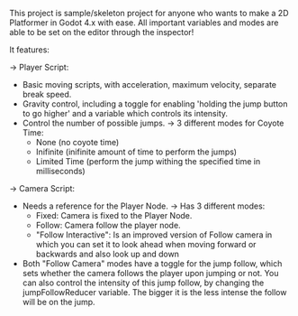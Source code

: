 This project is sample/skeleton project for anyone who wants to make a 2D Platformer in Godot 4.x with ease.
All important variables and modes are able to be set on the editor through the inspector!

It features:

-> Player Script:
  - Basic moving scripts, with acceleration, maximum velocity, separate break speed.
  - Gravity control, including a toggle for enabling 'holding the jump button to go higher' and a variable which controls its intensity.
  - Control the number of possible jumps.
  -> 3 different modes for Coyote Time:
    - None (no coyote time)
    - Inifinite (inifinite amount of time to perform the jumps)
    - Limited Time (perform the jump withing the specified time in milliseconds)
    
-> Camera Script:
  - Needs a reference for the Player Node.
  -> Has 3 different modes:
     - Fixed: Camera is fixed to the Player Node.
     - Follow: Camera follow the player node.
     - "Follow Interactive": Is an improved version of Follow camera in which you can set it to look ahead when moving forward or backwards and also look up and down
  - Both "Follow Camera" modes have a toggle for the jump follow, which sets whether the camera follows the player upon jumping or not. You can also control the intensity of this jump follow, by changing the
       jumpFollowReducer variable. The bigger it is the less intense the follow will be on the jump.
  
